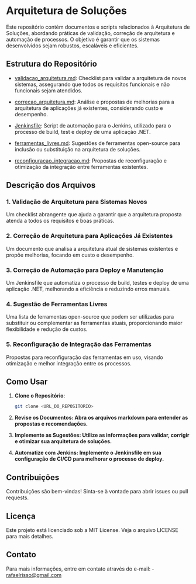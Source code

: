 # Arquitetura de Soluções

Este repositório contém documentos e scripts relacionados à Arquitetura de Soluções, abordando práticas de validação, correção de arquitetura e automação de processos. O objetivo é garantir que os sistemas desenvolvidos sejam robustos, escaláveis e eficientes.

## Estrutura do Repositório

- [validacao_arquitetura.md](https://github.com/RafaelRisso/files_and_things/blob/main/validacao_arquitetura.md): Checklist para validar a arquitetura de novos sistemas, assegurando que todos os requisitos funcionais e não funcionais sejam atendidos.
  
- [correcao_arquitetura.md](https://github.com/RafaelRisso/files_and_things/blob/main/correcao_arquitetura.md): Análise e propostas de melhorias para a arquitetura de aplicações já existentes, considerando custo e desempenho.

- [Jenkinsfile](https://github.com/RafaelRisso/files_and_things/blob/main/JenkinsFileDotNet): Script de automação para o Jenkins, utilizado para o processo de build, test e deploy de uma aplicação .NET.

- [ferramentas_livres.md](https://github.com/RafaelRisso/files_and_things/blob/main/ferramentas_livres.md): Sugestões de ferramentas open-source para inclusão ou substituição na arquitetura de soluções.

- [reconfiguracao_integracao.md](https://github.com/RafaelRisso/files_and_things/blob/main/reconfiguracao_integracao.md): Propostas de reconfiguração e otimização da integração entre ferramentas existentes.

## Descrição dos Arquivos

### 1. Validação de Arquitetura para Sistemas Novos
Um checklist abrangente que ajuda a garantir que a arquitetura proposta atenda a todos os requisitos e boas práticas.

### 2. Correção de Arquitetura para Aplicações Já Existentes
Um documento que analisa a arquitetura atual de sistemas existentes e propõe melhorias, focando em custo e desempenho.

### 3. Correção de Automação para Deploy e Manutenção
Um Jenkinsfile que automatiza o processo de build, testes e deploy de uma aplicação .NET, melhorando a eficiência e reduzindo erros manuais.

### 4. Sugestão de Ferramentas Livres
Uma lista de ferramentas open-source que podem ser utilizadas para substituir ou complementar as ferramentas atuais, proporcionando maior flexibilidade e redução de custos.

### 5. Reconfiguração de Integração das Ferramentas
Propostas para reconfiguração das ferramentas em uso, visando otimização e melhor integração entre os processos.

## Como Usar

1. **Clone o Repositório**: 
   ```bash
   git clone <URL_DO_REPOSITORIO>

2. **Revise os Documentos: Abra os arquivos markdown para entender as propostas e recomendações.**

3. **Implemente as Sugestões: Utilize as informações para validar, corrigir e otimizar sua arquitetura de soluções.**

3. **Automatize com Jenkins: Implemente o Jenkinsfile em sua configuração de CI/CD para melhorar o processo de deploy.**

## Contribuições
Contribuições são bem-vindas! Sinta-se à vontade para abrir issues ou pull requests.

## Licença
Este projeto está licenciado sob a MIT License. Veja o arquivo LICENSE para mais detalhes.

## Contato
Para mais informações, entre em contato através do e-mail: - [rafaelrisso@gmail.com](rafaelrisso@gmail.com)
